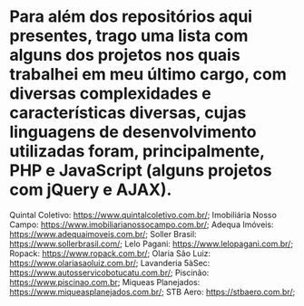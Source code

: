 # Para além dos repositórios aqui presentes, trago uma lista com alguns dos projetos nos quais trabalhei em meu último cargo, com diversas complexidades e características diversas, cujas linguagens de desenvolvimento utilizadas foram, principalmente, PHP e JavaScript (alguns projetos com jQuery e AJAX).

Quintal Coletivo: https://www.quintalcoletivo.com.br/;
Imobiliária Nosso Campo: https://www.imobiliarianossocampo.com.br/;
Adequa Imóveis: https://www.adequaimoveis.com.br/;
Soller Brasil: https://www.sollerbrasil.com/;
Lelo Pagani: https://www.lelopagani.com.br/;
Ropack: https://www.ropack.com.br/;
Olaria São Luiz: https://www.olariasaoluiz.com.br/;
Lavanderia 5àSec: https://www.autosservicobotucatu.com.br/;
Piscinão: https://www.piscinao.com.br;
Miqueas Planejados: https://www.miqueasplanejados.com.br/;
STB Aero: https://stbaero.com.br/;
